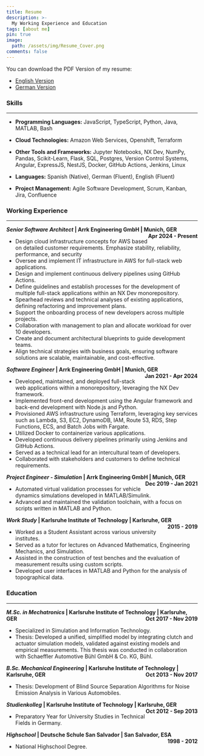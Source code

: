 ```yaml
---
title: Resume
description: >-
  My Working Experience and Education
tags: [about me]
pin: true
image:
  path: /assets/img/Resume_Cover.png
comments: false
---
```


You can download the PDF Version of my resume:

- [English Version](https://drive.google.com/file/d/1Xe8GqofLft0gMH7-MnXWyQIHfbFoRrLT/view?usp=drive_link)
- [German Version](https://drive.google.com/file/d/1y5Ng7Gq3AWMFmoXZolEblykL0JtB_cR6/view?usp=sharing)

### Skills

----

- **Programming Languages:**
 JavaScript,
 TypeScript,
 Python,
 Java,
 MATLAB,
 Bash

- **Cloud Technologies:**
 Amazon Web Services,
 Openshift,
 Terraform

- **Other Tools and Frameworks:**
 Jupyter Notebooks,
 NX Dev,
 NumPy,
 Pandas,
 Scikit-Learn,
 Flask,
 SQL,
 Postgres,
 Version Control Systems,
 Angular,
 ExpressJS,
 NestJS,
 Docker,
 GitHub Actions,
 Jenkins,
 Linux

- **Languages:**
 Spanish (Native),
 German (Fluent),
 English (Fluent)

- **Project Management:**
 Agile Software Development,
 Scrum,
 Kanban,
 Jira,
 Confluence

### Working Experience

----
<p style="text-align:left;font-weight:bold;">
    <i style="font-weight: bold;">Senior Software Architect</i> | Arrk Engineering GmbH | Munich, GER
    <span style="float:right;">
        Apr 2024 - Present
    </span>
</p>

- Design cloud infrastructure concepts for AWS based on detailed
customer requirements. Emphasize stability, reliability, performance, and security
- Oversee and implement IT infrastructure in AWS for full-stack web applications.
- Design and implement continuous delivery pipelines using GitHub Actions.
- Define guidelines and establish processes for the development of multiple
full-stack applications within an NX Dev monorepository.
- Spearhead reviews and technical analyses of existing applications,
defining refactoring and improvement plans.
- Support the onboarding process of new developers across multiple projects.
- Collaboration with management to plan and allocate workload for over 10 developers.
- Create and document architectural blueprints to guide development teams.
- Align technical strategies with business goals, ensuring software solutions
are scalable, maintainable, and cost-effective.

<p style="text-align:left;font-weight:bold;">
    <i style="font-weight: bold;">Software Engineer</i> | Arrk Engineering GmbH | Munich, GER
    <span style="float:right;">
        Jan 2021 - Apr 2024
    </span>
</p>

- Developed, maintained, and deployed full-stack web applications within
a monorepository, leveraging the NX Dev framework.
- Implemented front-end development using the Angular framework
and back-end development with Node.js and Python.
- Provisioned AWS infrastructure using Terraform, leveraging
key services such as Lambda, S3, EC2, DynamoDB, IAM, Route 53, RDS,
Step Functions, ECS, and Batch Jobs with Fargate.
- Utilized Docker to containerize various applications.
- Developed continuous delivery pipelines primarily using Jenkins and GitHub Actions.
- Served as a technical lead for an intercultural team of developers.
- Collaborated with stakeholders and customers to define technical requirements.

<p style="text-align:left;font-weight:bold;">
    <i style="font-weight: bold;">Project Engineer - Simulation </i> | Arrk Engineering GmbH | Munich, GER
    <span style="float:right;">
        Dec 2019 - Jan 2021
    </span>
</p>

- Automated virtual validation processes for vehicle dynamics
simulations developed in MATLAB/Simulink.
- Advanced and maintained the validation toolchain,
with a focus on scripts written in MATLAB and Python.

<p style="text-align:left;font-weight:bold;">
    <i style="font-weight: bold;">Work Study </i> | Karlsruhe Institute of Technology | Karlsruhe, GER
    <span style="float:right;">
         2015 - 2019
    </span>
</p>

- Worked as a Student Assistant across various university institutes.
- Served as a tutor for lectures on Advanced Mathematics,
Engineering Mechanics, and Simulation.
- Assisted in the construction of test benches and the evaluation
of measurement results using custom scripts.
- Developed user interfaces in MATLAB and Python for the analysis
of topographical data.

### Education

----

<p style="text-align:left;font-weight:bold;">
    <i style="font-weight: bold;">M.Sc. in Mechatronics</i> | Karlsruhe Institute of Technology | Karlsruhe, GER
    <span style="float:right;">
         Oct 2017 - Nov 2019
    </span>
</p>

- Specialized in Simulation and Information Technology.
- Thesis: Developed a unified, simplified model by integrating clutch
and actuator
simulation models, validated against existing models
and empirical measurements.
This thesis was conducted in collaboration with
Schaeffler Automotive Bühl GmbH & Co. KG, Bühl.

<p style="text-align:left;font-weight:bold;">
    <i style="font-weight: bold;">B.Sc. Mechanical Engineering </i> | Karlsruhe Institute of Technology | Karlsruhe, GER
    <span style="float:right;">
         Oct 2013 - Nov 2017
    </span>
</p>

- Thesis: Development of Blind Source Separation Algorithms for Noise
Emission Analysis in Various Automobiles.

<p style="text-align:left;font-weight:bold;">
    <i style="font-weight: bold;">Studienkolleg</i> | Karlsruhe Institute of Technology | Karlsruhe, GER
    <span style="float:right;">
         Oct 2012 - Sep 2013
    </span>
</p>

- Preparatory Year for University Studies in Technical Fields in Germany.

<p style="text-align:left;font-weight:bold;">
    <i style="font-weight: bold;">Highschool</i> | Deutsche Schule San Salvador | San Salvador, ESA
    <span style="float:right;">
         1998 - 2012
    </span>
</p>

- National Highschool Degree.
